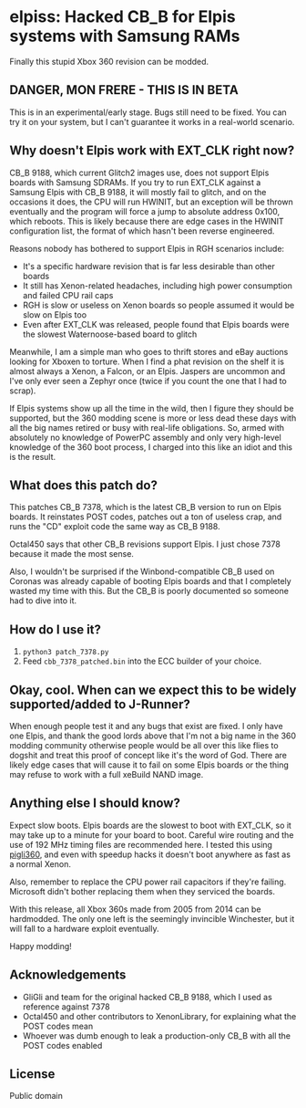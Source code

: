 # elpiss: Hacked CB_B for Elpis systems with Samsung RAMs

Finally this stupid Xbox 360 revision can be modded.

## DANGER, MON FRERE - THIS IS IN BETA

This is in an experimental/early stage. Bugs still need to be fixed. You can try it on your system, but I can't guarantee it works in
a real-world scenario.

## Why doesn't Elpis work with EXT_CLK right now?

CB_B 9188, which current Glitch2 images use, does not support Elpis boards with Samsung SDRAMs.
If you try to run EXT_CLK against a Samsung Elpis with CB_B 9188, it will mostly fail to glitch, and on the
occasions it does, the CPU will run HWINIT, but an exception will be thrown eventually and the program will
force a jump to absolute address 0x100, which reboots. This is likely because there are edge cases
in the HWINIT configuration list, the format of which hasn't been reverse engineered. 

Reasons nobody has bothered to support Elpis in RGH scenarios include:

- It's a specific hardware revision that is far less desirable than other boards
- It still has Xenon-related headaches, including high power consumption and failed CPU rail caps
- RGH is slow or useless on Xenon boards so people assumed it would be slow on Elpis too
- Even after EXT_CLK was released, people found that Elpis boards were the slowest Waternoose-based board to glitch

Meanwhile, I am a simple man who goes to thrift stores and eBay auctions looking for Xboxen to torture.
When I find a phat revision on the shelf it is almost always a Xenon, a Falcon, or an Elpis. Jaspers are
uncommon and I've only ever seen a Zephyr once (twice if you count the one that I had to scrap).

If Elpis systems show up all the time in the wild, then I figure they should be supported, but the 360
modding scene is more or less dead these days with all the big names retired or busy with real-life obligations.
So, armed with absolutely no knowledge of PowerPC assembly and only very high-level knowledge of the 360 boot process,
I charged into this like an idiot and this is the result.

## What does this patch do?

This patches CB_B 7378, which is the latest CB_B version to run on Elpis boards. It reinstates POST codes,
patches out a ton of useless crap, and runs the "CD" exploit code the same way as CB_B 9188.

Octal450 says that other CB_B revisions support Elpis. I just chose 7378 because it made the most sense.

Also, I wouldn't be surprised if the Winbond-compatible CB_B used on Coronas was already capable of
booting Elpis boards and that I completely wasted my time with this. But the CB_B is poorly documented
so someone had to dive into it.

## How do I use it?

1. `python3 patch_7378.py`
2. Feed `cbb_7378_patched.bin` into the ECC builder of your choice.

## Okay, cool. When can we expect this to be widely supported/added to J-Runner?

When enough people test it and any bugs that exist are fixed. I only have one Elpis, and thank the good
lords above that I'm not a big name in the 360 modding community otherwise people would be all over this
like flies to dogshit and treat this proof of concept like it's the word of God. There are likely edge
cases that will cause it to fail on some Elpis boards or the thing may refuse to work with a full xeBuild NAND image.

## Anything else I should know?

Expect slow boots. Elpis boards are the slowest to boot with EXT_CLK, so it may take up to a minute
for your board to boot. Careful wire routing and the use of 192 MHz timing files are recommended here.
I tested this using [pigli360](https://github.com/wurthless-elektroniks/pigli360), and even with speedup
hacks it doesn't boot anywhere as fast as a normal Xenon.

Also, remember to replace the CPU power rail capacitors if they're failing. Microsoft didn't bother
replacing them when they serviced the boards.

With this release, all Xbox 360s made from 2005 from 2014 can be hardmodded. The only one left is the
seemingly invincible Winchester, but it will fall to a hardware exploit eventually.

Happy modding!

## Acknowledgements

- GliGli and team for the original hacked CB_B 9188, which I used as reference against 7378
- Octal450 and other contributors to XenonLibrary, for explaining what the POST codes mean
- Whoever was dumb enough to leak a production-only CB_B with all the POST codes enabled

## License

Public domain
